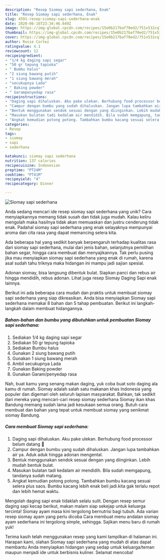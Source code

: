 ```yaml
---
description: "Resep Siomay sapi sederhana, Enak"
title: "Resep Siomay sapi sederhana, Enak"
slug: 4591-resep-siomay-sapi-sederhana-enak
date: 2020-06-16T23:34:46.649Z
image: https://img-global.cpcdn.com/recipes/15e0b217baf70ed2/751x532cq70/siomay-sapi-sederhana-foto-resep-utama.jpg
thumbnail: https://img-global.cpcdn.com/recipes/15e0b217baf70ed2/751x532cq70/siomay-sapi-sederhana-foto-resep-utama.jpg
cover: https://img-global.cpcdn.com/recipes/15e0b217baf70ed2/751x532cq70/siomay-sapi-sederhana-foto-resep-utama.jpg
author: Rosie Cortez
ratingvalue: 4.1
reviewcount: 12
recipeingredient:
- "1/4 kg daging sapi segar"
- "50 gr tepung tapioka"
- " Bumbu halus"
- "2 siung bawang putih"
- "1 siung bawang merah"
- "secukupnya Lada"
- " Baking powder"
- " Garampenyedap rasa"
recipeinstructions:
- "Daging sapi dihaluskan. Aku pake ulekan. Berhubung food processor belum datang 🤣"
- "Campur dengan bumbu yang sudah dihaluskan. Jangan lupa tambahkan air ya. Aduk aduk hingga adonan mengental."
- "Bentuk menggunakan sendok sesuai dengan yang diinginkan. Lebih mudah bentuk bulat."
- "Masukan bulatan tadi kedalam air mendidih. Bila sudah memgapung, tandanya sudah matang."
- "Angkat kemudian potong potong. Tambahkan bumbu kacang sesuai selera plus saos. Bumbu kacang lebih enak beli jadi.kita gak terlalu repot dan lebih hemat waktu."
categories:
- Resep
tags:
- siomay
- sapi
- sederhana

katakunci: siomay sapi sederhana 
nutrition: 137 calories
recipecuisine: Indonesian
preptime: "PT24M"
cooktime: "PT41M"
recipeyield: "4"
recipecategory: Dinner

---
```



![Siomay sapi sederhana](https://img-global.cpcdn.com/recipes/15e0b217baf70ed2/751x532cq70/siomay-sapi-sederhana-foto-resep-utama.jpg)

Anda sedang mencari ide resep siomay sapi sederhana yang unik? Cara menyiapkannya memang tidak susah dan tidak juga mudah. Kalau keliru mengolah maka hasilnya tidak akan memuaskan dan justru cenderung tidak enak. Padahal siomay sapi sederhana yang enak selayaknya mempunyai aroma dan cita rasa yang dapat memancing selera kita.

Ada beberapa hal yang sedikit banyak berpengaruh terhadap kualitas rasa dari siomay sapi sederhana, mulai dari jenis bahan, selanjutnya pemilihan bahan segar, hingga cara membuat dan menyajikannya. Tak perlu pusing jika mau menyiapkan siomay sapi sederhana yang enak di rumah, karena asal sudah tahu triknya maka hidangan ini mampu jadi sajian spesial.

Adonan siomay, bisa langsung dibentuk bulat. Siapkan panci dan rebus air hingga mendidih, rebus adonan. Lihat juga resep Siomay Daging Sapi enak lainnya.


Berikut ini ada beberapa cara mudah dan praktis untuk membuat siomay sapi sederhana yang siap dikreasikan. Anda bisa menyiapkan Siomay sapi sederhana memakai 8 bahan dan 5 tahap pembuatan. Berikut ini langkah-langkah dalam membuat hidangannya.

<!--inarticleads1-->

##### Bahan-bahan dan bumbu yang dibutuhkan untuk pembuatan Siomay sapi sederhana:

1. Sediakan 1/4 kg daging sapi segar
1. Sediakan 50 gr tepung tapioka
1. Sediakan  Bumbu halus
1. Gunakan 2 siung bawang putih
1. Gunakan 1 siung bawang merah
1. Ambil secukupnya Lada
1. Gunakan  Baking powder
1. Gunakan  Garam/penyedap rasa


Nah, buat kamu yang senang makan daging, yuk coba buat soto daging ala kamu di rumah. Siomay adalah salah satu makanan khas Indonesia yang populer dan digemari oleh seluruh lapisan masyarakat. Bahkan, tak sedikit dari mereka yang mencari-cari resep siomay sederhana Siomay ikan khas Bandung memang sudah lama jadi kesukaan semua orang. Butuh cara membuat dan bahan yang tepat untuk membuat siomay yang senikmat siomay Bandung. 

<!--inarticleads2-->

##### Cara membuat Siomay sapi sederhana:

1. Daging sapi dihaluskan. Aku pake ulekan. Berhubung food processor belum datang 🤣
1. Campur dengan bumbu yang sudah dihaluskan. Jangan lupa tambahkan air ya. Aduk aduk hingga adonan mengental.
1. Bentuk menggunakan sendok sesuai dengan yang diinginkan. Lebih mudah bentuk bulat.
1. Masukan bulatan tadi kedalam air mendidih. Bila sudah memgapung, tandanya sudah matang.
1. Angkat kemudian potong potong. Tambahkan bumbu kacang sesuai selera plus saos. Bumbu kacang lebih enak beli jadi.kita gak terlalu repot dan lebih hemat waktu.


Mengolah daging sapi enak tidaklah selalu sulit. Dengan resep semur daging sapi kecap berikut, makan malam siap sekejap untuk keluarga tercinta! Siomay ayam masa kini tergolong bernutrisi bagi tubuh. Ada varian resep siomay ayam yang perlu dicoba Cara membuat menu andalan siomay ayam sederhana ini tergolong simple, sehingga. Sajikan menu baru di rumah yuk! 

Terima kasih telah menggunakan resep yang kami tampilkan di halaman ini. Harapan kami, olahan Siomay sapi sederhana yang mudah di atas dapat membantu Anda menyiapkan hidangan yang sedap untuk keluarga/teman maupun menjadi ide untuk berbisnis kuliner. Selamat mencoba!
